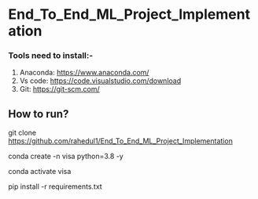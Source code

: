 # End_To_End_ML_Project_Implementation


### Tools need to install:-

1. Anaconda: https://www.anaconda.com/
2. Vs code: https://code.visualstudio.com/download
3. Git: https://git-scm.com/

## How to run?

git clone https://github.com/rahedul1/End_To_End_ML_Project_Implementation

conda create -n visa python=3.8 -y

conda activate visa

pip install -r requirements.txt
